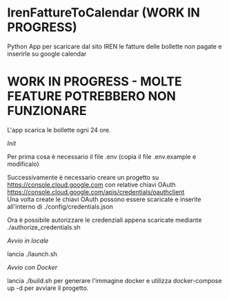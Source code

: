 # IrenFattureToCalendar (WORK IN PROGRESS)
Python App per scaricare dal sito IREN le fatture delle bollette non pagate e inserirle su google calendar

# WORK IN PROGRESS - MOLTE FEATURE POTREBBERO NON FUNZIONARE

L'app scarica le bollette ogni 24 ore.

*Init*

Per prima cosa è necessario il file .env (copia il file .env.example e modificalo)

Successivamente è necessario creare un progetto su https://console.cloud.google.com 
con relative chiavi OAuth https://console.cloud.google.com/apis/credentials/oauthclient  
Una volta create le chiavi OAuth possono essere scaricate e inserite all'interno di ./config/credentials.json

Ora è possibile autorizzare le credenziali appena scaricate mediante ./authorize_credentials.sh

*Avvio in locale*

lancia ./launch.sh

*Avvio con Docker*

lancia ./build.sh per generare l'immagine docker e utilizza docker-compose up -d per avviare il progetto.
